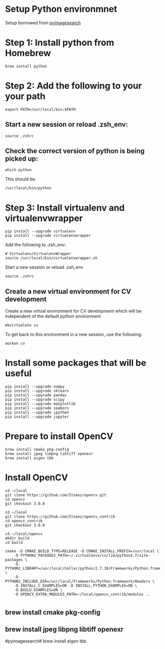 Setup Python environmnet
========================
Setup borrowed from [pyimagesearch](http://www.pyimagesearch.com/2015/06/15/install-opencv-3-0-and-python-2-7-on-osx/)


Step 1: Install python from Homebrew
====================================
```
brew install python
```


Step 2: Add the following to your your path
===========================================
```
export PATH=/usr/local/bin:$PATH
```

Start a new session or reload .zsh_env:
---------------------------------------
```
source .zshrc
```

Check the correct version of python is being picked up:
-------------------------------------------------------
```
which python
```

This should be:
```
/usr/local/bin/python
```


Step 3: Install virtualenv and virtualenvwrapper
================================================
```
pip install --upgrade virtualenv
pip install --upgrade virtualenvwrapper
```

Add the following to .zsh_env:
```
# Virtualenv/VirtualenvWrapper
source /usr/local/bin/virtualenvwrapper.sh
```

Start a new session or reload .zsh_env
```
source .zshrc
```

Create a new virtual environment for CV development
---------------------------------------------------

Create a new virtual environment for CV development which will be independent
of the default python environment
```
mkvirtualenv cv
```

To get back to this environment in a new session, use the following:
```
workon cv
```


Install some packages that will be useful
=========================================
```
pip install --upgrade numpy
pip install --upgrade sklearn
pip install --upgrade pandas
pip install --upgrade scipy
pip install --upgrade matplotlib
pip install --upgrade seaborn
pip install --upgrade ipython
pip install --upgrade jupyter
```


Prepare to install OpenCV
=========================
```
brew install cmake pkg-config
brew install jpeg libpng libtiff openexr
brew install eigen tbb
```


Install OpenCV
==============
```
cd ~/local
git clone https://github.com/Itseez/opencv.git
cd opencv
git checkout 3.0.0
```

```
cd ~/local
git clone https://github.com/Itseez/opencv_contrib
cd opencv_contrib
git checkout 3.0.0
```

```
cd ~/local/opencv
mkdir build
cd build
```


```
cmake -D CMAKE_BUILD_TYPE=RELEASE -D CMAKE_INSTALL_PREFIX=/usr/local \
	-D PYTHON2_PACKAGES_PATH=~/.virtualenvs/cv/lib/python2.7/site-packages \
	-D PYTHON2_LIBRARY=/usr/local/Cellar/python/2.7.10/Frameworks/Python.framework/Versions/2.7/bin \
	-D PYTHON2_INCLUDE_DIR=/usr/local/Frameworks/Python.framework/Headers \
	-D INSTALL_C_EXAMPLES=ON -D INSTALL_PYTHON_EXAMPLES=ON \
	-D BUILD_EXAMPLES=ON \
	-D OPENCV_EXTRA_MODULES_PATH=~/local/opencv_contrib/modules ..
```



# 












## 
## brew install cmake pkg-config
## brew install jpeg libpng libtiff openexr
#pyimagesearch# brew install eigen tbb
